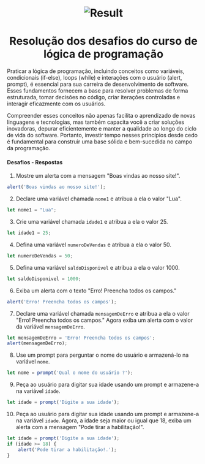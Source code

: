 <h1 align="center"><img align="center" src="./img/Result" alt="Result"></img></h1>

<h1 align="center"> Resolução dos desafios do curso de lógica de programação </h1>

Praticar a lógica de programação, incluindo conceitos como variáveis, condicionais (if-else), loops (while) e interações com o usuário (alert, prompt), é essencial para sua carreira de desenvolvimento de software. Esses fundamentos fornecem a base para resolver problemas de forma estruturada, tomar decisões no código, criar iterações controladas e interagir eficazmente com os usuários. 

Compreender esses conceitos não apenas facilita o aprendizado de novas linguagens e tecnologias, mas também capacita você a criar soluções inovadoras, depurar eficientemente e manter a qualidade ao longo do ciclo de vida do software. Portanto, investir tempo nesses princípios desde cedo é fundamental para construir uma base sólida e bem-sucedida no campo da programação.



#### Desafios - Respostas

1) Mostre um alerta com a mensagem "Boas vindas ao nosso site!".

```js
alert('Boas vindas ao nosso site!');
```

2) Declare uma variável chamada `nome1` e atribua a ela o valor "Lua".

```js
let nome1 = "Lua";
```

3) Crie uma variável chamada `idade1` e atribua a ela o valor 25.

```js
let idade1 = 25;
```

4) Defina uma variável `numeroDeVendas` e atribua a ela o valor 50.

```js
let numeroDeVendas = 50;
```

5) Defina uma variável `saldoDisponivel` e atribua a ela o valor 1000. 

```js
let saldoDisponivel = 1000;
```

6) Exiba um alerta com o texto "Erro! Preencha todos os campos."

```js
alert('Erro! Preencha todos os campos');
```

7) Declare uma variável chamada `mensagemDeErro` e atribua a ela o valor  "Erro! Preencha todos os campos." Agora exiba um alerta com o valor da variável `mensagemDeErro`.

```js 
let mensagemDeErro = 'Erro! Preencha todos os campos';
alert(mensagemDeErro);
```

8) Use um prompt para perguntar o nome do usuário e armazená-lo na variável `nome`.

```js
let nome = prompt('Qual o nome do usuário ?');
```

9) Peça ao usuário para digitar sua idade usando um prompt e armazene-a na variável `idade`.

```js
let idade = prompt('Digite a sua idade');
```

10) Peça ao usuário para digitar sua idade usando um prompt e armazene-a na variável `idade`. Agora, a idade seja maior ou igual que 18, exiba um alerta com a mensagem "Pode tirar a habilitação!".

```js
let idade = prompt('Digite a sua idade');
if (idade >= 18) {
    alert('Pode tirar a habilitação!.'); 
}
```